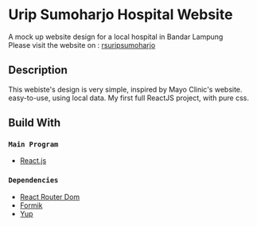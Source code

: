 # Urip Sumoharjo Hospital Website

A mock up website design for a local hospital in Bandar Lampung \
Please visit the website on : [rsuripsumoharjo](https://rsuripsumoharjo-mockup.netlify.app/)

## Description

This webiste's design is very simple, inspired by Mayo Clinic's website. easy-to-use, using local data. My first full ReactJS project, with pure css.

## Build With

### `Main Program`

* [React.js](https://reactjs.org/)

### `Dependencies`


* [React Router Dom](https://reactrouter.com/)
* [Formik](https://formik.org/)
* [Yup](https://github.com/jquense/yup)




